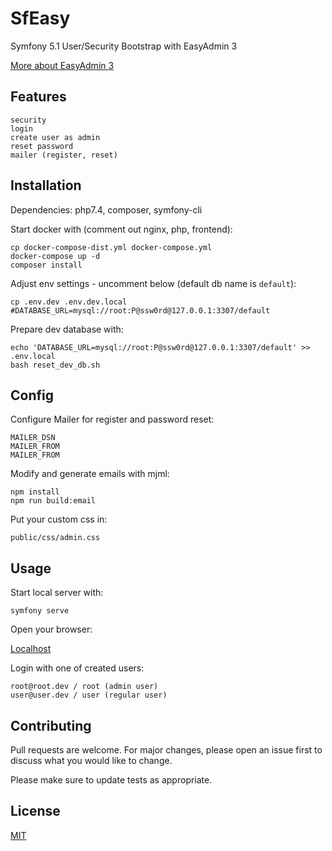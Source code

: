 # SfEasy
Symfony 5.1 User/Security Bootstrap with EasyAdmin 3

[More about EasyAdmin 3](https://symfony.com/doc/master/bundles/EasyAdminBundle/index.html)

## Features
```
security
login
create user as admin
reset password
mailer (register, reset)
```

## Installation
Dependencies:
php7.4, composer, symfony-cli

Start docker with (comment out nginx, php, frontend):
```
cp docker-compose-dist.yml docker-compose.yml
docker-compose up -d
composer install
```

Adjust env settings - uncomment below (default db name is `default`):
```
cp .env.dev .env.dev.local
#DATABASE_URL=mysql://root:P@ssw0rd@127.0.0.1:3307/default
``` 
Prepare dev database with:
```
echo 'DATABASE_URL=mysql://root:P@ssw0rd@127.0.0.1:3307/default' >> .env.local
bash reset_dev_db.sh
```

## Config
Configure Mailer for register and password reset:
```
MAILER_DSN
MAILER_FROM
MAILER_FROM
```
Modify and generate emails with mjml:
```
npm install
npm run build:email
```
Put your custom css in:
```
public/css/admin.css
```
## Usage

Start local server with:
```
symfony serve
```
Open your browser:

[Localhost](http://localhost:8000)

Login with one of created users:
```
root@root.dev / root (admin user)
user@user.dev / user (regular user)
```

## Contributing
Pull requests are welcome. For major changes, please open an issue first to discuss what you would like to change.

Please make sure to update tests as appropriate.

## License
[MIT](https://choosealicense.com/licenses/mit/)






